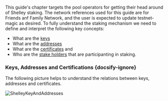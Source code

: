 This guide's chapter targets the pool operators for getting their head around of Shelley staking. The network references used for this guide are for Friends anf Family Network, and the user is expected to update testnet-magic as desired.
To fully understand the staking mechanism we need to define and interpret the following key concepts:
- What are the [keys](Staking/Keys.md)
- What are the [addresses](Staking/Addresses.md)
- What are the [certificates](Staking/Certificates.md) and 
- Who are the [stake holders](Staking/StakeHolders.md) that are participanting in staking.

### Keys, Addresses and Certifications {docsify-ignore}

The following picture helps to understand the relations between keys, addresses and certificates.

![ShelleyKeyAndAddresses](https://raw.githubusercontent.com/ilap/ShelleyStuffs/master/images/ShelleyKeyAndAddresses.png)
